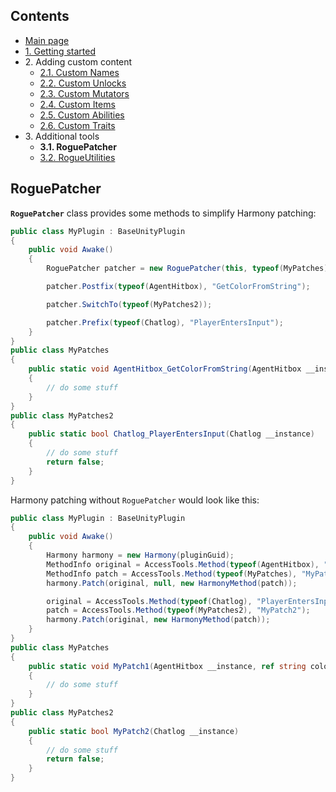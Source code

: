 ## Contents ##

- [Main page](https://github.com/Abbysssal/RogueLibs)
- [1. Getting started](./1.%20Getting%20started.md)
- 2\. Adding custom content
  - [2.1. Custom Names](./2.1.%20Custom%20Names.md)
  - [2.2. Custom Unlocks](./2.2.%20Custom%20Unlocks.md)
  - [2.3. Custom Mutators](./2.3.%20Custom%20Mutators.md)
  - [2.4. Custom Items](./2.4.%20Custom%20Items.md)
  - [2.5. Custom Abilities](./2.5.%20Custom%20Abilities.md)
  - [2.6. Custom Traits](./2.6.%20Custom%20Traits.md)
- 3\. Additional tools
  - **3.1. RoguePatcher**
  - [3.2. RogueUtilities](./3.2.%20RogueUtilities.md)

## RoguePatcher ##
**`RoguePatcher`** class provides some methods to simplify Harmony patching:
```cs
public class MyPlugin : BaseUnityPlugin
{
    public void Awake()
    {
        RoguePatcher patcher = new RoguePatcher(this, typeof(MyPatches));

        patcher.Postfix(typeof(AgentHitbox), "GetColorFromString");

        patcher.SwitchTo(typeof(MyPatches2));

        patcher.Prefix(typeof(Chatlog), "PlayerEntersInput");
    }
}
public class MyPatches
{
    public static void AgentHitbox_GetColorFromString(AgentHitbox __instance, ref string colorChoice)
    {
        // do some stuff
    }
}
public class MyPatches2
{
    public static bool Chatlog_PlayerEntersInput(Chatlog __instance)
    {
        // do some stuff
        return false;
    }
}
```
Harmony patching without `RoguePatcher` would look like this:
```cs
public class MyPlugin : BaseUnityPlugin
{
    public void Awake()
    {
        Harmony harmony = new Harmony(pluginGuid);
        MethodInfo original = AccessTools.Method(typeof(AgentHitbox), "GetColorFromString");
        MethodInfo patch = AccessTools.Method(typeof(MyPatches), "MyPatch1");
        harmony.Patch(original, null, new HarmonyMethod(patch));

        original = AccessTools.Method(typeof(Chatlog), "PlayerEntersInput");
        patch = AccessTools.Method(typeof(MyPatches2), "MyPatch2");
        harmony.Patch(original, new HarmonyMethod(patch));
    }
}
public class MyPatches
{
    public static void MyPatch1(AgentHitbox __instance, ref string colorChoice)
    {
        // do some stuff
    }
}
public class MyPatches2
{
    public static bool MyPatch2(Chatlog __instance)
    {
        // do some stuff
        return false;
    }
}
```
